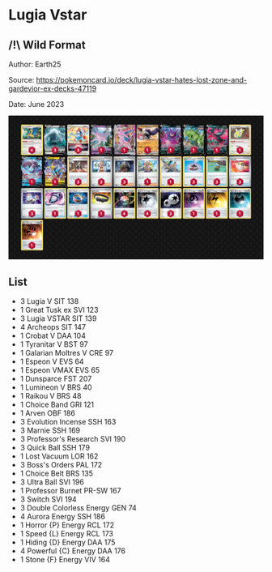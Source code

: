 # Lugia Vstar

## /!\ Wild Format

Author: Earth25

Source: <https://pokemoncard.io/deck/lugia-vstar-hates-lost-zone-and-gardevior-ex-decks-47119>

Date: June 2023

![decklist](../../images/SVI/Lugia%20Vstar/3-%20Lugia%20Vstar.png)

## List

* 3 Lugia V SIT 138
* 1 Great Tusk ex SVI 123
* 3 Lugia VSTAR SIT 139
* 4 Archeops SIT 147
* 1 Crobat V DAA 104
* 1 Tyranitar V BST 97
* 1 Galarian Moltres V CRE 97
* 1 Espeon V EVS 64
* 1 Espeon VMAX EVS 65
* 1 Dunsparce FST 207
* 1 Lumineon V BRS 40
* 1 Raikou V BRS 48
* 1 Choice Band GRI 121
* 1 Arven OBF 186
* 3 Evolution Incense SSH 163
* 3 Marnie SSH 169
* 3 Professor's Research SVI 190
* 3 Quick Ball SSH 179
* 1 Lost Vacuum LOR 162
* 3 Boss's Orders PAL 172
* 1 Choice Belt BRS 135
* 3 Ultra Ball SVI 196
* 1 Professor Burnet PR-SW 167
* 3 Switch SVI 194
* 3 Double Colorless Energy GEN 74
* 4 Aurora Energy SSH 186
* 1 Horror {P} Energy RCL 172
* 1 Speed {L} Energy RCL 173
* 1 Hiding {D} Energy DAA 175
* 4 Powerful {C} Energy DAA 176
* 1 Stone {F} Energy VIV 164
